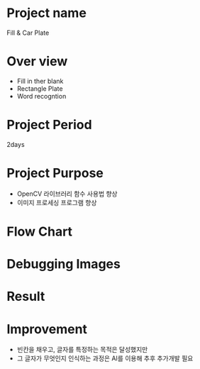# Project name
Fill & Car Plate

# Over view
- Fill in ther blank
- Rectangle Plate
- Word recogntion

# Project Period
2days

# Project Purpose
- OpenCV 라이브러리 함수 사용법 향상
- 이미지 프로세싱 프로그램 향상

# Flow Chart

# Debugging Images

# Result

# Improvement
- 빈칸을 채우고, 글자를 특정하는 목적은 달성했지만
- 그 글자가 무엇인지 인식하는 과정은 AI를 이용해 추후 추가개발 필요
